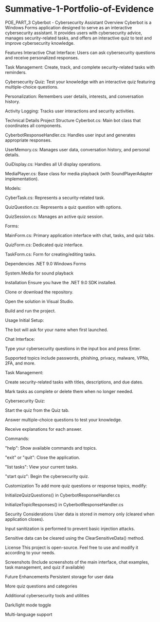 # Summative-1-Portfolio-of-Evidence
POE_PART_3
Cyberbot - Cybersecurity Assistant
Overview
Cyberbot is a Windows Forms application designed to serve as an interactive cybersecurity assistant. It provides users with cybersecurity advice, manages security-related tasks, and offers an interactive quiz to test and improve cybersecurity knowledge.

Features
Interactive Chat Interface: Users can ask cybersecurity questions and receive personalized responses.

Task Management: Create, track, and complete security-related tasks with reminders.

Cybersecurity Quiz: Test your knowledge with an interactive quiz featuring multiple-choice questions.

Personalization: Remembers user details, interests, and conversation history.

Activity Logging: Tracks user interactions and security activities.

Technical Details
Project Structure
Cyberbot.cs: Main bot class that coordinates all components.

CyberbotResponseHandler.cs: Handles user input and generates appropriate responses.

UserMemory.cs: Manages user data, conversation history, and personal details.

GuiDisplay.cs: Handles all UI display operations.

MediaPlayer.cs: Base class for media playback (with SoundPlayerAdapter implementation).

Models:

CyberTask.cs: Represents a security-related task.

QuizQuestion.cs: Represents a quiz question with options.

QuizSession.cs: Manages an active quiz session.

Forms:

MainForm.cs: Primary application interface with chat, tasks, and quiz tabs.

QuizForm.cs: Dedicated quiz interface.

TaskForm.cs: Form for creating/editing tasks.

Dependencies
.NET 9.0 Windows Forms

System.Media for sound playback

Installation
Ensure you have the .NET 9.0 SDK installed.

Clone or download the repository.

Open the solution in Visual Studio.

Build and run the project.

Usage
Initial Setup:

The bot will ask for your name when first launched.

Chat Interface:

Type your cybersecurity questions in the input box and press Enter.

Supported topics include passwords, phishing, privacy, malware, VPNs, 2FA, and more.

Task Management:

Create security-related tasks with titles, descriptions, and due dates.

Mark tasks as complete or delete them when no longer needed.

Cybersecurity Quiz:

Start the quiz from the Quiz tab.

Answer multiple-choice questions to test your knowledge.

Receive explanations for each answer.

Commands:

"help": Show available commands and topics.

"exit" or "quit": Close the application.

"list tasks": View your current tasks.

"start quiz": Begin the cybersecurity quiz.

Customization
To add more quiz questions or response topics, modify:

InitializeQuizQuestions() in CyberbotResponseHandler.cs

InitializeTopicResponses() in CyberbotResponseHandler.cs

Security Considerations
User data is stored in memory only (cleared when application closes).

Input sanitization is performed to prevent basic injection attacks.

Sensitive data can be cleared using the ClearSensitiveData() method.

License
This project is open-source. Feel free to use and modify it according to your needs.

Screenshots
(Include screenshots of the main interface, chat examples, task management, and quiz if available)

Future Enhancements
Persistent storage for user data

More quiz questions and categories

Additional cybersecurity tools and utilities

Dark/light mode toggle

Multi-language support
